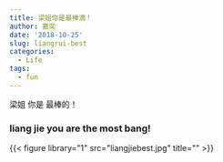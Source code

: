 ```yaml
---
title: 梁姐你是最棒滴！
author: 嘉奕
date: '2018-10-25'
slug: liangrui-best
categories:
  - Life
tags:
  - fun
---
```

梁姐 你是 最棒的！  

### liang jie you are the most bang!
{{< figure library="1" src="liangjiebest.jpg" title="" >}}
